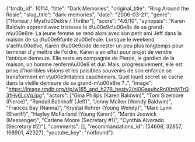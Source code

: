 {"tmdb_id": 10114, "title": "Dark Memories", "original_title": "Ring Around the Rosie", "slug_title": "dark-memories", "date": "2006-03-21", "genre": ["Horreur / Myst\u00e8re / Thriller"], "score": "4.6/10", "synopsis": "Karen Baldwin apprend avec tristesse le d\u00e9c\u00e8s de sa grand-m\u00e8re. La jeune femme se rend alors avec son petit ami Jeff dans la maison de sa d\u00e9funte a\u00efeule. Lorsque le weekend s'ach\u00e8ve, Karen d\u00e9cide de rester un peu plus longtemps pour terminer d'y mettre de l'ordre. Karen a en effet pour projet de vendre l'antique demeure. Elle reste en compagnie de Pierce, le gardien de la maison, un homme renferm\u00e9 et dur. Mais, progressivement, elle est prise d'horribles visions et les paisibles souvenirs de son enfance se transforment en v\u00e9ritables cauchemars. Quel lourd secret se cache dans la vieille demeure de sa grand-m\u00e8re ?..", "image": "https://image.tmdb.org/t/p/w185_and_h278_bestv2/ni0GaauhcRnIXmMTrQ3fHv6LcVq.jpg", "actors": ["Gina Philips (Karen Baldwin)", "Tom Sizemore (Pierce)", "Randall Batinkoff (Jeff)", "Jenny Mollen (Wendy Baldwin)", "Frances Bay (Nanna)", "Krystal Rohrer (Young Wendy)", "Marc Lynn (Sheriff)", "Hayley McFarland (Young Karen)", "Martin Joswick (Messenger)", "Carlene Moore (Secretary #1)", "Cynthia Alvarado (Secretary #2)"], "comments": [], "recommandations_id": [54608, 32857, 168901, 42327], "youtube_key": "notfound"}